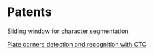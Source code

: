 # Patents
[Sliding window for character segmentation](https://github.com/qzq2514/Patents/tree/master/FirstPatent)

[Plate corners detection and recognition with CTC](https://github.com/qzq2514/Patents/tree/master/SecondPatent)
